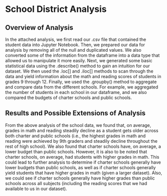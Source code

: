 # School District Analysis

## Overview of Analysis
In the attached analysis, we first read our .csv file that contained the student data into Jupyter Notebook.  Then, we prepared our data for analysis by removing all of the null and duplicated values.  We also converted some of the information from the dataframe into a data type that allowed us to manipulate it more easily.  Next, we generated some basic statistical data using the .describe() method to gain an intuition for our dataset.  We then used the .loc[] and .iloc[] methods to scan through the data and yield information about the math and reading scores of students in grades 9 through 12.  Finally, we used the .groupby() method to aggregate and compare data from the different schools.  For example, we aggregated the number of students in each school in our dataframe, and we also compared the budgets of charter schools and public schools.

## Results and Possible Extensions of Analysis
From the above analysis of the school data, we found that, on average, grades in math and reading steadily decline as a student gets older across both charter and public schools (i.e., the highest grades in math and reading were achieved by 9th graders and steadily decline throughout the rest of high school).  We also found that charter schools have, on average, a lower budget than public schools.  However, it is also to be noted that charter schools, on average, had students with higher grades in math.  This could lead to further analysis to determine if charter schools generally have lower budgets than public schools, as well as if charter schools generally yield students that have higher grades in math (given a larger dataset).  Also, we could see if charter schools generally have higher grades than public schools across all subjects (including the reading scores that we had available to us in our dataset). 
